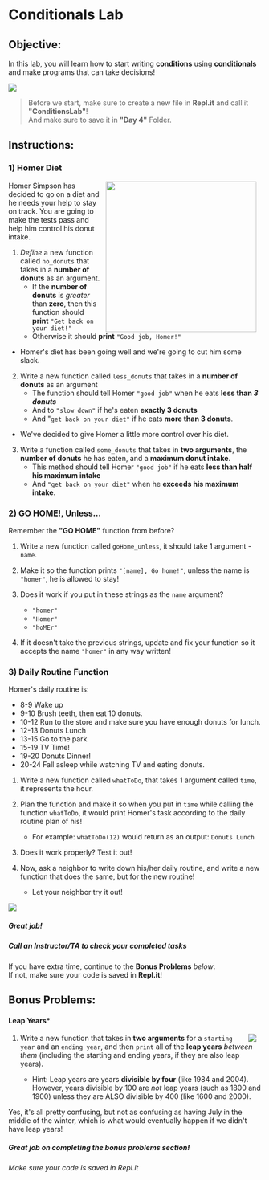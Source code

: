 # Conditionals Lab

## Objective: 
In this lab, you will learn how to start writing **conditions** using **conditionals** and make programs that can take decisions!



<img src="https://thumbs.gfycat.com/QualifiedAdolescentHind-size_restricted.gif">




> Before we start, make sure to create a new file in **Repl.it** and call it **"ConditionsLab"**!  
> And make sure to save it in **"Day 4"** Folder.  

## Instructions:

### 1) Homer Diet
<img src="https://s3.amazonaws.com/after-school-assets/homer.gif" width="300px" align="right" hspace="10"> Homer Simpson has decided to go on a diet and he needs your help to stay on track. You are going to make the tests pass and help him control his donut intake.   

1. *Define* a new function called `no_donuts` that takes in a **number of donuts** as an argument. 
    - If the **number of donuts** is *greater* than **zero**, then this function should **print** `"Get back on your diet!"` 
    - Otherwise it should **print** `"Good job, Homer!"`
    
- Homer's diet has been going well and we're going to cut him some slack. 
2. Write a new function called `less_donuts` that takes in a **number of donuts** as an argument
    - The function should tell Homer `"good job"` when he eats **less than *3 donuts***
    - And to `"slow down"` if he's eaten **exactly 3 donuts** 
    - And "`get back on your diet"` if he eats **more than 3 donuts**.

- We've decided to give Homer a little more control over his diet.  
3. Write a function called `some_donuts` that takes in **two arguments**, the **number of donuts** he has eaten, and a **maximum donut intake**. 
    - This method should tell Homer `"good job"` if he eats **less than half his maximum intake**
    - And `"get back on your diet"` when he **exceeds his maximum intake**.


### 2) GO HOME!, Unless...  

Remember the **"GO HOME"** function from before?
1. Write a new function called `goHome_unless`, it should take 1 argument - `name`.

2. Make it so the function prints `"[name], Go home!"`, unless the name is `"homer"`, he is allowed to stay!

3. Does it work if you put in these strings as the `name` argument?
    - `"homer"`
    - `"Homer"`
    - `"hoMEr"`
    
4. If it doesn't take the previous strings, update and fix your function so it accepts the name `"homer"` in any way written! 


### 3) Daily Routine Function

Homer's daily routine is:
- 8-9 Wake up
- 9-10 Brush teeth, then eat 10 donuts.
- 10-12 Run to the store and make sure you have enough donuts for lunch.
- 12-13 Donuts Lunch
- 13-15 Go to the park
- 15-19 TV Time!
- 19-20 Donuts Dinner!
- 20-24 Fall asleep while watching TV and eating donuts.

1. Write a new function called `whatToDo`, that takes 1 argument called `time`, it represents the hour.

2. Plan the function and make it so when you put in `time` while calling the function `whatToDo`, it would print Homer's task according to the daily routine plan of his!
    - For example: `whatToDo(12)` would return as an output: `Donuts Lunch`
    
3. Does it work properly? Test it out!
 
 
4. Now, ask a neighbor to write down his/her daily routine, and write a new function that does the same, but for the new routine!
    - Let your neighbor try it out!



[![](https://media.tenor.com/images/a1a7f2e6a0a7e99a019a8937af3935e7/tenor.gif)]()




##### Great job!
##### Call an Instructor/TA to check your completed tasks
 

If you have extra time, continue to the **Bonus Problems** *below*.  
If not, make sure your code is saved in **Repl.it**!







## Bonus Problems:

#### Leap Years*
<img src="https://s3.amazonaws.com/after-school-assets/leap.gif" align="right" hspace="10">

1. Write a new function that takes in **two arguments** for a `starting year` and an `ending year`, and then `print` all of the **leap years** *between them* (including the starting and ending years, if they are also leap years). 

    - Hint: Leap years are years **divisible by four** (like 1984 and 2004). However, years divisible by 100 are _not_ leap years (such as 1800 and 1900) unless they are ALSO divisible by 400 (like 1600 and 2000). 

Yes, it's all pretty confusing, but not as confusing as having July in the middle of the winter, which is what would eventually happen if we didn't have leap years!



##### Great job on completing the bonus problems section!  
###### Make sure your code is saved in Repl.it

